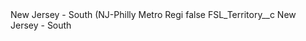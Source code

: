 <?xml version="1.0" encoding="UTF-8"?>
<CustomMetadata xmlns="http://soap.sforce.com/2006/04/metadata" xmlns:xsi="http://www.w3.org/2001/XMLSchema-instance" xmlns:xsd="http://www.w3.org/2001/XMLSchema">
    <label>New Jersey - South (NJ-Philly Metro Regi</label>
    <protected>false</protected>
    <values>
        <field>FSL_Territory__c</field>
        <value xsi:type="xsd:string">New Jersey - South</value>
    </values>
</CustomMetadata>
